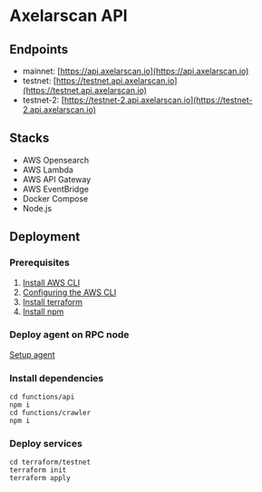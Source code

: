 # Axelarscan API

## Endpoints
- mainnet: [https://api.axelarscan.io](https://api.axelarscan.io)
- testnet: [https://testnet.api.axelarscan.io](https://testnet.api.axelarscan.io)
- testnet-2: [https://testnet-2.api.axelarscan.io](https://testnet-2.api.axelarscan.io)

## Stacks
- AWS Opensearch
- AWS Lambda
- AWS API Gateway
- AWS EventBridge
- Docker Compose
- Node.js

## Deployment
### Prerequisites
1. [Install AWS CLI](https://docs.aws.amazon.com/cli/latest/userguide/getting-started-prereqs.html)
2. [Configuring the AWS CLI](https://docs.aws.amazon.com/cli/latest/userguide/cli-chap-configure.html)
3. [Install terraform](https://learn.hashicorp.com/tutorials/terraform/install-cli)
4. [Install npm](https://docs.npmjs.com/downloading-and-installing-node-js-and-npm)

### Deploy agent on RPC node
[Setup agent](/agent)

### Install dependencies
```
cd functions/api
npm i
cd functions/crawler
npm i
```

### Deploy services
```
cd terraform/testnet
terraform init
terraform apply
```